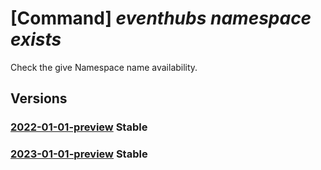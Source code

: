 # [Command] _eventhubs namespace exists_

Check the give Namespace name availability.

## Versions

### [2022-01-01-preview](/Resources/mgmt-plane/L3N1YnNjcmlwdGlvbnMve30vcHJvdmlkZXJzL21pY3Jvc29mdC5ldmVudGh1Yi9jaGVja25hbWVhdmFpbGFiaWxpdHk=/2022-01-01-preview.xml) **Stable**

<!-- mgmt-plane /subscriptions/{}/providers/microsoft.eventhub/checknameavailability 2022-01-01-preview -->

### [2023-01-01-preview](/Resources/mgmt-plane/L3N1YnNjcmlwdGlvbnMve30vcHJvdmlkZXJzL21pY3Jvc29mdC5ldmVudGh1Yi9jaGVja25hbWVhdmFpbGFiaWxpdHk=/2023-01-01-preview.xml) **Stable**

<!-- mgmt-plane /subscriptions/{}/providers/microsoft.eventhub/checknameavailability 2023-01-01-preview -->

